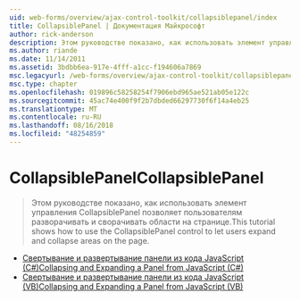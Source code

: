 ```yaml
---
uid: web-forms/overview/ajax-control-toolkit/collapsiblepanel/index
title: CollapsiblePanel | Документация Майкрософт
author: rick-anderson
description: Этом руководстве показано, как использовать элемент управления CollapsiblePanel позволяет пользователям разворачивать и сворачивать области на странице.
ms.author: riande
ms.date: 11/14/2011
ms.assetid: 3bdbb6ea-917e-4fff-a1cc-f194606a7869
msc.legacyurl: /web-forms/overview/ajax-control-toolkit/collapsiblepanel
msc.type: chapter
ms.openlocfilehash: 019896c58258254f7906ebd965ae521ab05e122c
ms.sourcegitcommit: 45ac74e400f9f2b7dbded66297730f6f14a4eb25
ms.translationtype: MT
ms.contentlocale: ru-RU
ms.lasthandoff: 08/16/2018
ms.locfileid: "48254859"
---
```

<a name="collapsiblepanel"></a><span data-ttu-id="d5b21-103">CollapsiblePanel</span><span class="sxs-lookup"><span data-stu-id="d5b21-103">CollapsiblePanel</span></span>
====================
> <span data-ttu-id="d5b21-104">Этом руководстве показано, как использовать элемент управления CollapsiblePanel позволяет пользователям разворачивать и сворачивать области на странице.</span><span class="sxs-lookup"><span data-stu-id="d5b21-104">This tutorial shows how to use the CollapsiblePanel control to let users expand and collapse areas on the page.</span></span>


- [<span data-ttu-id="d5b21-105">Свертывание и развертывание панели из кода JavaScript (C#)</span><span class="sxs-lookup"><span data-stu-id="d5b21-105">Collapsing and Expanding a Panel from JavaScript (C#)</span></span>](collapsing-and-expanding-a-panel-from-javascript-cs.md)
- [<span data-ttu-id="d5b21-106">Свертывание и развертывание панели из кода JavaScript (VB)</span><span class="sxs-lookup"><span data-stu-id="d5b21-106">Collapsing and Expanding a Panel from JavaScript (VB)</span></span>](collapsing-and-expanding-a-panel-from-javascript-vb.md)
